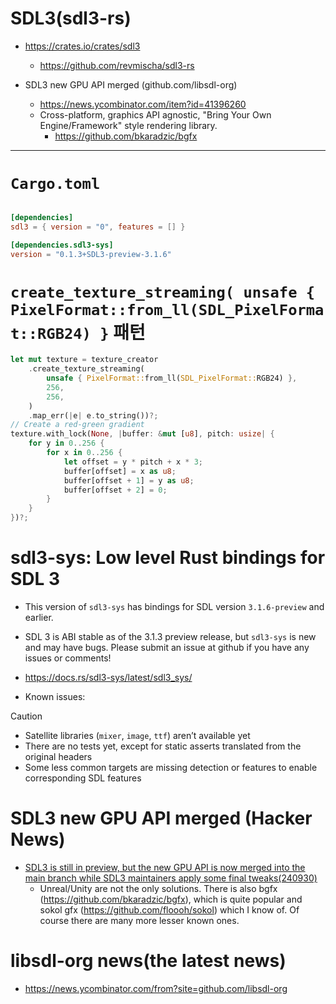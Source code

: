 # SDL3(sdl3-rs)

- https://crates.io/crates/sdl3
  - https://github.com/revmischa/sdl3-rs

- SDL3 new GPU API merged (github.com/libsdl-org)
  - https://news.ycombinator.com/item?id=41396260
  - Cross-platform, graphics API agnostic, "Bring Your Own Engine/Framework" style rendering library.
    - https://github.com/bkaradzic/bgfx

<hr />

# `Cargo.toml`

```toml

[dependencies]
sdl3 = { version = "0", features = [] }

[dependencies.sdl3-sys]
version = "0.1.3+SDL3-preview-3.1.6"
```

# `create_texture_streaming( unsafe { PixelFormat::from_ll(SDL_PixelFormat::RGB24) }` 패턴

```rs
let mut texture = texture_creator
    .create_texture_streaming(
        unsafe { PixelFormat::from_ll(SDL_PixelFormat::RGB24) },
        256,
        256,
    )
    .map_err(|e| e.to_string())?;
// Create a red-green gradient
texture.with_lock(None, |buffer: &mut [u8], pitch: usize| {
    for y in 0..256 {
        for x in 0..256 {
            let offset = y * pitch + x * 3;
            buffer[offset] = x as u8;
            buffer[offset + 1] = y as u8;
            buffer[offset + 2] = 0;
        }
    }
})?;
```


# sdl3-sys: Low level Rust bindings for SDL 3

- This version of `sdl3-sys` has bindings for SDL version `3.1.6-preview` and earlier.

- SDL 3 is ABI stable as of the 3.1.3 preview release, but `sdl3-sys` is new and may have bugs. Please submit an issue at github if you have any issues or comments!

- https://docs.rs/sdl3-sys/latest/sdl3_sys/

- Known issues:

> [!CAUTION]
> - Satellite libraries (`mixer`, `image`, `ttf`) aren’t available yet
> - There are no tests yet, except for static asserts translated from the original headers
> - Some less common targets are missing detection or features to enable corresponding SDL features


# SDL3 new GPU API merged (Hacker News)
- [SDL3 is still in preview, but the new GPU API is now merged into the main branch while SDL3 maintainers apply some final tweaks(240930)](https://news.ycombinator.com/item?id=41396260)
  - Unreal/Unity are not the only solutions. There is also bgfx (https://github.com/bkaradzic/bgfx), which is quite popular and sokol gfx (https://github.com/floooh/sokol) which I know of. Of course there are many more lesser known ones.

# libsdl-org news(the latest news)
- https://news.ycombinator.com/from?site=github.com/libsdl-org
